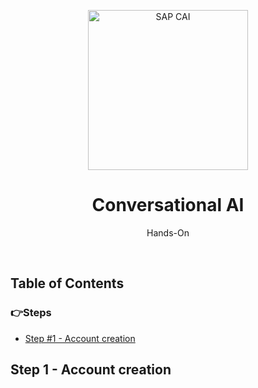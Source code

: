 <p align="center">
  <a href="https://coil.sap.com">
    <img src="https://botlist.imgix.net/409/c/recast_ai-medium.jpg?auto=compress" alt="SAP CAI" width=256 height=256>
  </a>
  <h1 align="center">Conversational AI</h1>
  <p align="center">Hands-On</p>
</p>

<br />

## Table of Contents

### 👉Steps
- [Step #1 - Account creation](#step1)

<a name="step1"></a>
## Step 1 - Account creation


